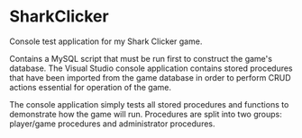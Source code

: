 # SharkClicker
Console test application for my Shark Clicker game.

Contains a MySQL script that must be run first to construct the game's
database. The Visual Studio console application contains stored
procedures that have been imported from the game database in order to
perform CRUD actions essential for operation of the game.

The console application simply tests all stored procedures and functions
to demonstrate how the game will run. Procedures are split into two
groups: player/game procedures and administrator procedures.
